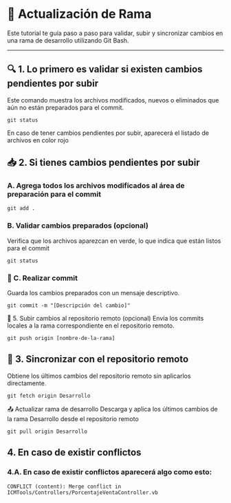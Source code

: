 # 🧪 Actualización de Rama

Este tutorial te guía paso a paso para validar, subir y sincronizar cambios en una rama de desarrollo utilizando Git Bash.

---

## 🔍 1. Lo primero es validar si existen cambios pendientes por subir

Este comando muestra los archivos modificados, nuevos o eliminados que aún no están preparados para el commit.

```git
git status
```
En caso de tener cambios pendientes por subir, aparecerá el listado de archivos en color rojo


## 📥 2. Si tienes cambios pendientes por subir

### A. Agrega todos los archivos modificados al área de preparación para el commit

```git
git add .
```

### B. Validar cambios preparados (opcional)
Verifica que los archivos aparezcan en verde, lo que indica que están listos para el commit

```git
git status
```

### 📝 C. Realizar commit
Guarda los cambios preparados con un mensaje descriptivo.

```git
git commit -m "[Descripción del cambio]"
```

🚀 5. Subir cambios al repositorio remoto (opcional)
Envía los commits locales a la rama correspondiente en el repositorio remoto.

```git
git push origin [nombre-de-la-rama]
```

## 🔄 3. Sincronizar con el repositorio remoto
Obtiene los últimos cambios del repositorio remoto sin aplicarlos directamente.

```git
git fetch origin Desarrollo
```

📤 Actualizar rama de desarrollo
Descarga y aplica los últimos cambios de la rama Desarrollo desde el repositorio remoto

```git
git pull origin Desarrollo
```

## 4. En caso de existir conflictos

### 4.A. En caso de existir conflictos aparecerá algo como esto:
```git
CONFLICT (content): Merge conflict in ICMTools/Controllers/PorcentajeVentaController.vb
```
